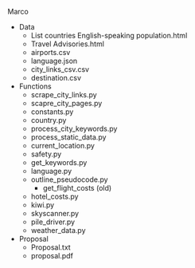 Marco

- Data
    - List countries English-speaking population.html
    - Travel Advisories.html
    - airports.csv
    - language.json
    - city_links_csv.csv
    - destination.csv
- Functions
    - scrape_city_links.py
    - scapre_city_pages.py
    - constants.py
    - country.py
    - process_city_keywords.py
    - process_static_data.py
    - current_location.py
    - safety.py
    - get_keywords.py
    - language.py
    - outline_pseudocode.py
        - get_flight_costs (old)
    - hotel_costs.py
    - kiwi.py
    - skyscanner.py
    - pile_driver.py
    - weather_data.py
- Proposal
    - Proposal.txt
    - proposal.pdf